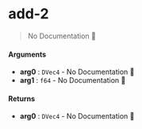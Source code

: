 # add\-2

> No Documentation 🚧

#### Arguments

- **arg0** : `DVec4` \- No Documentation 🚧
- **arg1** : `f64` \- No Documentation 🚧

#### Returns

- **arg0** : `DVec4` \- No Documentation 🚧